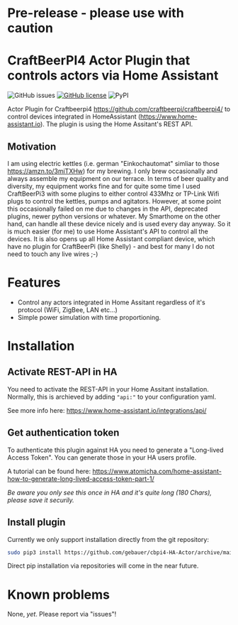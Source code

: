 # Pre-release - please use with caution

# CraftBeerPI4 Actor Plugin that controls actors via Home Assistant
![GitHub issues](https://img.shields.io/github/issues-raw/gebauer/cbpi4-HA-Actor)
[![GitHub license](https://img.shields.io/github/license/craftbeerpi/craftbeerpi4)](https://github.com/craftbeerpi/craftbeerpi4/blob/master/LICENSE)
![PyPI](https://img.shields.io/pypi/v/cbpi4-HA-Actor)



Actor Plugin for Craftbeerpi4 https://github.com/craftbeerpi/craftbeerpi4/ to control devices integrated in HomeAssistant (https://www.home-assistant.io). 
The plugin is using the Home Assitant's REST API.
## Motivation
I am using electric kettles (i.e. german "Einkochautomat" simliar to those https://amzn.to/3miTXHw) for my brewing. I only brew occasionally and always assemble my equipment on our terrace. 
In terms of beer quality and diversity, my equipment works fine and for quite some time I used CraftBeerPi3 with some plugins to either control 433Mhz or TP-Link Wifi plugs to control the kettles, pumps and agitators. However, at some point this occasionally failed on me due to changes in the API, deprecated plugins, newer python versions or whatever. 
My Smarthome on the other hand, can handle all these device nicely and is used every day anyway. So it is much easier (for me) to use Home Assistant's API to control all the devices. It is also opens up all Home Assistant compliant device, which have no plugin for CraftBeerPi (like Shelly) - and best for many I do not need to touch any live wires ;-)


# Features
* Control any actors integrated in Home Assitant regardless of it's protocol (WiFi, ZigBee, LAN etc...)
* Simple power simulation with time proportioning.


# Installation
## Activate REST-API in HA
You need to activate the REST-API in your Home Assitant installation.
Normally, this is archieved by adding `"api:"` to your configuration yaml.

See more info here: https://www.home-assistant.io/integrations/api/

## Get authentication token
To authenticate this plugin against HA you need to generate a "Long-lived Access Token". 
You can generate those in your HA users profile.

A tutorial can be found here: https://www.atomicha.com/home-assistant-how-to-generate-long-lived-access-token-part-1/

*Be aware you only see this once in HA and it's quite long (180 Chars), please save it securily.*

## Install plugin
Currently we only support installation directly from the git repository:
```bash
sudo pip3 install https://github.com/gebauer/cbpi4-HA-Actor/archive/main.zip
```
Direct pip installation via repositories will come in the near future.

# Known problems
None, *yet*. Please report via "issues"!

